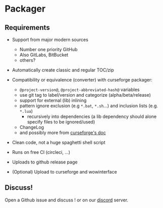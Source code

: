 # Packager

## Requirements

- Support from major modern sources
  - Number one priority GitHub
  - Also GitLabs, BitBucket
  - others?

- Automatically create classic and regular TOC/zip

- Compatibility or equivalence (converter) with curseforge packager:
  - `@project-version@`, `@project-abbreviated-hash@` variables
  - use git tag to label/version and categorize (alpha/beta/release)
  - support for external (lib) inlining
  - pattern ignore exclusion (e.g `*.bat`, `*.sh`...) and inclusion lists (e.g. `*.lua`)
    - recursively into dependencies (a lib dependency should alone specify files to be ignored/used)
  - ChangeLog
  - and possibly more from [curseforge's doc](https://authors.curseforge.com/knowledge-base/projects/3451-automatic-packaging)

- Clean code, not a huge spaghetti shell script

- Runs on free CI (circleci, ...)

- Uploads to github release page

- (Optional) Upload to curseforge and wowinterface


## Discuss!

Open a Github issue and discuss ! or on our [discord](https://discord.gg/t8msyQU) server.

